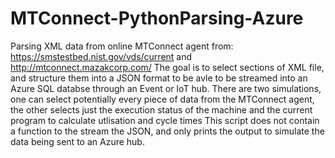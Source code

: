 # MTConnect-PythonParsing-Azure
Parsing XML data from online MTConnect agent from: https://smstestbed.nist.gov/vds/current and http://mtconnect.mazakcorp.com/
The goal is to select sections of XML file, and structure them into a JSON format to be avle to be streamed into an Azure SQL databse through an Event or IoT hub.
There are two simulations, one can select potentially every piece of data from the MTConnect agent, the other selects just the execution status of the machine and the current program to calculate utlisation and cycle times
This script does not contain a function to the stream the JSON, and only prints the output to simulate the data being sent to an Azure hub.
